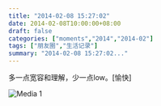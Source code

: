 ```yaml
---
title: "2014-02-08 15:27:02"
date: 2014-02-08T10:00:00+08:00
draft: false
categories: ["moments","2014","2014-02"]
tags: ["朋友圈","生活记录"]
summary: "2014-02-08 15:27:02..."
---
```


多一点宽容和理解，少一点low。[愉快]

![Media 1](/Moments/photos/2014-02-08/201402081527020.jpg)
